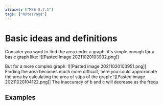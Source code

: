 ```yaml
---
aliases: ["MEE 8.7.1"]
tags: ["NotesPage"]
---
```


# Basic ideas and definitions

Consider you want to find the area under a graph, it's simple enough for a basic graph like:
![[Pasted image 20211020103932.png]]

But for a more complex graph:
![[Pasted image 20211020103951.png]]
Finding the area becomes much more difficult, here you could approximate the area by calculating the area of stips of the graph:
![[Pasted image 20211020104122.png]]
The inaccuracy of b and c will decrease as the frequ



## Examples
